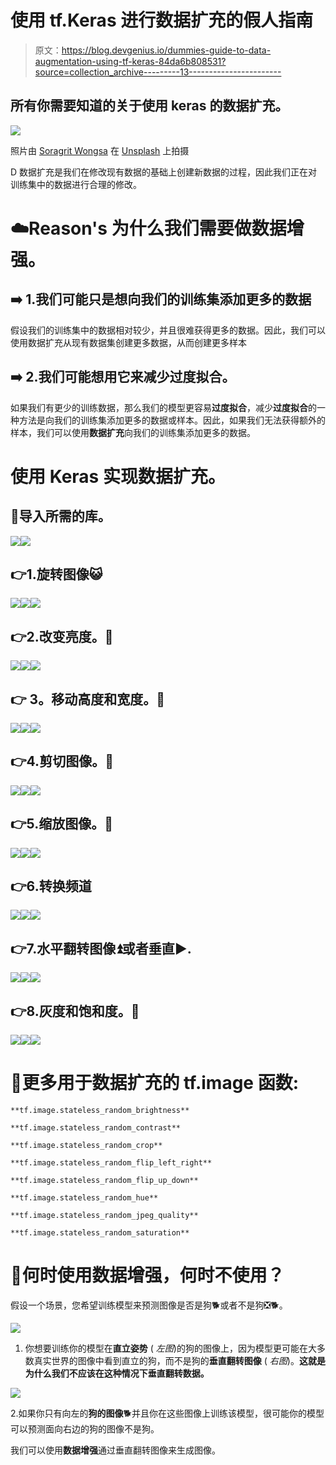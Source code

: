 # 使用 tf.Keras 进行数据扩充的假人指南

> 原文：<https://blog.devgenius.io/dummies-guide-to-data-augmentation-using-tf-keras-84da6b808531?source=collection_archive---------13----------------------->

## 所有你需要知道的关于使用 keras 的数据扩充。

![](img/b287f204256a60000f7fdf2236c85788.png)

照片由 [Soragrit Wongsa](https://unsplash.com/@invictar1997?utm_source=medium&utm_medium=referral) 在 [Unsplash](https://unsplash.com?utm_source=medium&utm_medium=referral) 上拍摄

D 数据扩充是我们在修改现有数据的基础上创建新数据的过程，因此我们正在对训练集中的数据进行合理的修改。

# ☁️Reason's 为什么我们需要做数据增强。

## ➡️ 1.我们可能只是想向我们的训练集添加更多的数据

假设我们的训练集中的数据相对较少，并且很难获得更多的数据。因此，我们可以使用数据扩充从现有数据集创建更多数据，从而创建更多样本

## ➡️ 2.我们可能想用它来减少过度拟合。

如果我们有更少的训练数据，那么我们的模型更容易**过度拟合**，减少**过度拟合**的一种方法是向我们的训练集添加更多的数据或样本。因此，如果我们无法获得额外的样本，我们可以使用**数据扩充**向我们的训练集添加更多的数据。

# 使用 Keras 实现数据扩充。

## 📃导入所需的库。

![](img/1693ddac94e3e9d9921230ce534ed3a3.png)![](img/dc31206df526077656e96b40843509fe.png)

## 👉1.旋转图像😺

![](img/8de6efab9818c1f036951b97630c87c5.png)![](img/e5de7b6dee997c300fb381188a112a39.png)![](img/bdfc7415514d79e121f85881e0333660.png)

## 👉2.改变亮度。🌄

![](img/488a9ce76d868a01989b79aee1b49882.png)![](img/4822fe57e3e9dc84b96d820b1f342817.png)![](img/1cc40a3ec4f6fdfb710167a8c2bdc6ea.png)

## 👉 **3。移动高度和宽度。🔳**

![](img/226a05526db8f20ef0f93a3746f3b24c.png)![](img/967c6164fd150a2f9cc631a6c7ca9951.png)![](img/eb871cac8230bff0465652a09be26604.png)

## 👉4.剪切图像。🔷

![](img/dc311af1b25580cd19710f79d357f843.png)![](img/1cc40a3ec4f6fdfb710167a8c2bdc6ea.png)![](img/9ffcea240986eb4ba4bdcafc3bcb5ed6.png)

## 👉5.缩放图像。🔲

![](img/e41919d5694e1910b42d2c64702a09af.png)![](img/a5176d85617ecc09c6f04d2098e39f45.png)![](img/69dcd130890c97f0565ef12f2390680a.png)

## 👉6.转换频道

![](img/f54eb5cd67448037582bb8787b5fabf5.png)![](img/01a33c5d22c11c9981e1e6fa7c54ec9c.png)![](img/320514629a991cdba81d17c4dd4c2bf1.png)

## 👉7.水平翻转图像⏫或者垂直▶️.

![](img/b8fbacf3159baa31e2d280071f88b51f.png)![](img/5a0dd7f66e39bde4c72e7abd607bba3a.png)![](img/19bfc9b4868262f5c5f6fc718ca91a5f.png)

## 👉8.灰度和饱和度。🎴

![](img/2433ca2d37c77b557757416857e6d947.png)![](img/52e8a91874bcc52851eb67f0f555f027.png)![](img/821534521723eefaf3e4c3231f43ebcb.png)

# 📑**更多用于数据扩充的 tf.image 函数:**

`**tf.image.stateless_random_brightness**`

`**tf.image.stateless_random_contrast**`

`**tf.image.stateless_random_crop**`

`**tf.image.stateless_random_flip_left_right**`

`**tf.image.stateless_random_flip_up_down**`

`**tf.image.stateless_random_hue**`

`**tf.image.stateless_random_jpeg_quality**`

`**tf.image.stateless_random_saturation**`

# 💭何时使用数据增强，何时不使用？

假设一个场景，您希望训练模型来预测图像是否是狗🐕或者不是狗❎🐕。

![](img/7fd2d264e91fec6b40f8ecb7d34bf665.png)

1.  你想要训练你的模型在**直立姿势** ( *左图*)的狗的图像上，因为模型更可能在大多数真实世界的图像中看到直立的狗，而不是狗的**垂直翻转图像** ( *右图*)。**这就是为什么我们不应该在这种情况下垂直翻转数据。**

![](img/0fad167244b147d0e085e779854f1a18.png)

2.如果你只有向左的**狗的图像**🐕并且你在这些图像上训练该模型，很可能你的模型可以预测面向右边的狗的图像不是狗。

我们可以使用**数据增强**通过垂直翻转图像来生成图像。